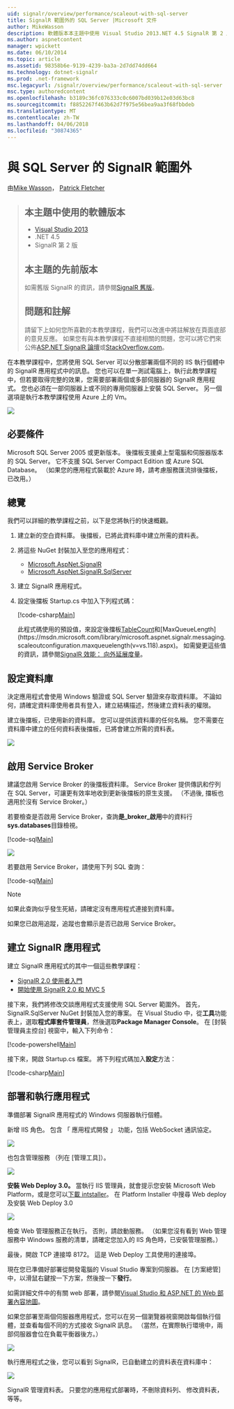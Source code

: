 ```yaml
---
uid: signalr/overview/performance/scaleout-with-sql-server
title: SignalR 範圍外的 SQL Server |Microsoft 文件
author: MikeWasson
description: 軟體版本本主題中使用 Visual Studio 2013.NET 4.5 SignalR 第 2 版舊版的此主題的較早版本的相關資訊...
ms.author: aspnetcontent
manager: wpickett
ms.date: 06/10/2014
ms.topic: article
ms.assetid: 98358b6e-9139-4239-ba3a-2d7dd74dd664
ms.technology: dotnet-signalr
ms.prod: .net-framework
msc.legacyurl: /signalr/overview/performance/scaleout-with-sql-server
msc.type: authoredcontent
ms.openlocfilehash: b3189c36fc076333c0c6007bd039b12e03d63bc8
ms.sourcegitcommit: f8852267f463b62d7f975e56bea9aa3f68fbbdeb
ms.translationtype: MT
ms.contentlocale: zh-TW
ms.lasthandoff: 04/06/2018
ms.locfileid: "30874365"
---
```

<a name="signalr-scaleout-with-sql-server"></a>與 SQL Server 的 SignalR 範圍外
====================
由[Mike Wasson](https://github.com/MikeWasson)， [Patrick Fletcher](https://github.com/pfletcher)

> ## <a name="software-versions-used-in-this-topic"></a>本主題中使用的軟體版本
> 
> 
> - [Visual Studio 2013](https://www.microsoft.com/visualstudio/eng/2013-downloads)
> - .NET 4.5
> - SignalR 第 2 版
>   
> 
> 
> ## <a name="previous-versions-of-this-topic"></a>本主題的先前版本
> 
> 如需舊版 SignalR 的資訊，請參閱[SignalR 舊版](../older-versions/index.md)。
> 
> ## <a name="questions-and-comments"></a>問題和註解
> 
> 請留下上如何您所喜歡的本教學課程，我們可以改進中將註解放在頁面底部的意見反應。 如果您有與本教學課程不直接相關的問題，您可以將它們來公佈[ASP.NET SignalR 論壇](https://forums.asp.net/1254.aspx/1?ASP+NET+SignalR)或[StackOverflow.com](http://stackoverflow.com/)。


在本教學課程中，您將使用 SQL Server 可以分散部署兩個不同的 IIS 執行個體中的 SignalR 應用程式中的訊息。 您也可以在單一測試電腦上，執行此教學課程中，但若要取得完整的效果，您需要部署兩個或多部伺服器的 SignalR 應用程式。 您也必須在一部伺服器上或不同的專用伺服器上安裝 SQL Server。 另一個選項是執行本教學課程使用 Azure 上的 Vm。

![](scaleout-with-sql-server/_static/image1.png)

## <a name="prerequisites"></a>必要條件

Microsoft SQL Server 2005 或更新版本。 後擋板支援桌上型電腦和伺服器版本的 SQL Server。 它不支援 SQL Server Compact Edition 或 Azure SQL Database。 （如果您的應用程式裝載於 Azure 時，請考慮服務匯流排後擋板，已改用。）

## <a name="overview"></a>總覽

我們可以詳細的教學課程之前，以下是您將執行的快速概觀。

1. 建立新的空白資料庫。 後擋板，已將此資料庫中建立所需的資料表。
2. 將這些 NuGet 封裝加入至您的應用程式： 

    - [Microsoft.AspNet.SignalR](http://nuget.org/packages/Microsoft.AspNet.SignalR)
    - [Microsoft.AspNet.SignalR.SqlServer](http://nuget.org/packages/Microsoft.AspNet.SignalR.SqlServer)
3. 建立 SignalR 應用程式。
4. 設定後擋板 Startup.cs 中加入下列程式碼： 

    [!code-csharp[Main](scaleout-with-sql-server/samples/sample1.cs)]

   此程式碼使用的預設值，來設定後擋板[TableCount](https://msdn.microsoft.com/library/microsoft.aspnet.signalr.sqlscaleoutconfiguration.tablecount(v=vs.118).aspx)和[MaxQueueLength](https://msdn.microsoft.com/library/microsoft.aspnet.signalr.messaging.scaleoutconfiguration.maxqueuelength(v=vs.118).aspx)。 如需變更這些值的資訊，請參閱[SignalR 效能： 向外延展度量](signalr-performance.md#scaleout_metrics)。 

## <a name="configure-the-database"></a>設定資料庫

決定應用程式會使用 Windows 驗證或 SQL Server 驗證來存取資料庫。 不論如何，請確定資料庫使用者具有登入，建立結構描述，然後建立資料表的權限。

建立後擋板，已使用新的資料庫。 您可以提供該資料庫的任何名稱。 您不需要在資料庫中建立的任何資料表後擋板，已將會建立所需的資料表。

![](scaleout-with-sql-server/_static/image2.png)

## <a name="enable-service-broker"></a>啟用 Service Broker

建議您啟用 Service Broker 的後擋板資料庫。 Service Broker 提供傳訊和佇列在 SQL Server，可讓更有效率地收到更新後擋板的原生支援。 （不過後, 擋板也適用於沒有 Service Broker。）

若要檢查是否啟用 Service Broker，查詢**是\_broker\_啟用**中的資料行**sys.databases**目錄檢視。

[!code-sql[Main](scaleout-with-sql-server/samples/sample2.sql)]

![](scaleout-with-sql-server/_static/image3.png)

若要啟用 Service Broker，請使用下列 SQL 查詢：

[!code-sql[Main](scaleout-with-sql-server/samples/sample3.sql)]

> [!NOTE]
> 如果此查詢似乎發生死結，請確定沒有應用程式連接到資料庫。


如果您已啟用追蹤，追蹤也會顯示是否已啟用 Service Broker。

## <a name="create-a-signalr-application"></a>建立 SignalR 應用程式

建立 SignalR 應用程式的其中一個這些教學課程：

- [SignalR 2.0 使用者入門](../getting-started/tutorial-getting-started-with-signalr.md)
- [開始使用 SignalR 2.0 和 MVC 5](../getting-started/tutorial-getting-started-with-signalr-and-mvc.md)

接下來，我們將修改交談應用程式支援使用 SQL Server 範圍外。 首先，SignalR.SqlServer NuGet 封裝加入您的專案。 在 Visual Studio 中，從**工具**功能表上，選取**程式庫套件管理員**，然後選取**Package Manager Console**。 在 [封裝管理員主控台] 視窗中，輸入下列命令：

[!code-powershell[Main](scaleout-with-sql-server/samples/sample4.ps1)]

接下來，開啟 Startup.cs 檔案。 將下列程式碼加入**設定**方法：

[!code-csharp[Main](scaleout-with-sql-server/samples/sample5.cs)]

## <a name="deploy-and-run-the-application"></a>部署和執行應用程式

準備部署 SignalR 應用程式的 Windows 伺服器執行個體。

新增 IIS 角色。 包含 「 應用程式開發 」 功能，包括 WebSocket 通訊協定。

![](scaleout-with-sql-server/_static/image4.png)

也包含管理服務 （列在 [管理工具]）。

![](scaleout-with-sql-server/_static/image5.png)

**安裝 Web Deploy 3.0。** 當執行 IIS 管理員，就會提示您安裝 Microsoft Web Platform，或是您可以[下載 intstaller](https://go.microsoft.com/fwlink/?LinkId=255386)。 在 Platform Installer 中搜尋 Web deploy 及安裝 Web Deploy 3.0

![](scaleout-with-sql-server/_static/image6.png)

檢查 Web 管理服務正在執行。 否則，請啟動服務。 （如果您沒有看到 Web 管理服務中 Windows 服務的清單，請確定您加入的 IIS 角色時，已安裝管理服務。）

最後，開啟 TCP 連接埠 8172。 這是 Web Deploy 工具使用的連接埠。

現在您已準備好部署從開發電腦的 Visual Studio 專案到伺服器。 在 [方案總管] 中，以滑鼠右鍵按一下方案，然後按一下**發行**。

如需詳細文件中的有關 web 部署，請參閱[Visual Studio 和 ASP.NET 的 Web 部署內容地圖](../../../whitepapers/aspnet-web-deployment-content-map.md)。

如果您部署至兩個伺服器應用程式，您可以在另一個瀏覽器視窗開啟每個執行個體，並查看每個不同的方式接收 SignalR 訊息。 （當然，在實際執行環境中，兩部伺服器會位在負載平衡器後方。）

![](scaleout-with-sql-server/_static/image7.png)

執行應用程式之後，您可以看到 SignalR，已自動建立的資料表在資料庫中：

![](scaleout-with-sql-server/_static/image8.png)

SignalR 管理資料表。 只要您的應用程式部署時，不刪除資料列、 修改資料表，等等。
